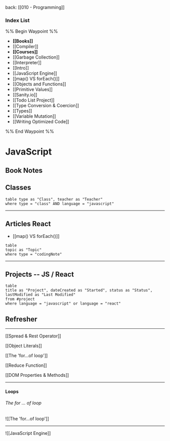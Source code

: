 back: [[010 - Programming]]

### Index List

%% Begin Waypoint %%
- **[[Books]]**
- [[Compiler]]
- **[[Courses]]**
- [[Garbage Collection]]
- [[Interpreter]]
- [[Intro]]
- [[JavaScript Engine]]
- [[map() VS forEach()]]
- [[Objects and Functions]]
- [[Primitive Values]]
- [[Sanity.io]]
- [[Todo List Project]]
- [[Type Conversion & Coercion]]
- [[Types]]
- [[Variable Mutation]]
- [[Writing Optimized Code]]

%% End Waypoint %%



# JavaScript

## Book Notes



## Classes

```dataview
table type as "Class", teacher as "Teacher"
where type = "class" AND language = "javascript"

```

___

## Articles React

- [[map() VS forEach()]]

```dataview
table
topic as "Topic"
where type = "codingNote"
```
___


## Projects -- JS / React

```dataview
table 
title as "Project", dateCreated as "Started", status as "Status",
lastModified as "Last Modified"
from #project 
where language = "javascript" or language = "react"
```



## Refresher
---
[[Spread & Rest Operator]]

[[Object Literals]]

[[The 'for...of loop']]

[[Reduce Function]]

[[DOM Properties & Methods]]


___

#### Loops

###### The for ... of loop
![[The 'for...of loop']]

---


![[JavaScript Engine]]